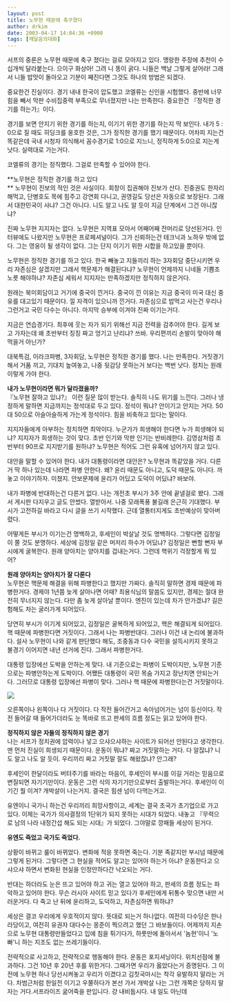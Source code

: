 ```yaml
---
layout: post
title: 노무현 때문에 축구졌다
author: drkim
date: 2003-04-17 14:04:36 +0900
tags: [깨달음의대화]
---
```

서프의 중론은 노무현 때문에 축구 졌다는 걸로 모아지고 있다. 맹랑한 주장에 추천이 수십개씩 달라붙는다. 으이구 화상아! 그려 니 똥이 굵다. 니들은 백날 그렇게 살어라! 그래서 니들 밥맛이 돌아오고 기분이 째진다면 그것도 하나의 방법은 되겠다. 

중요한건 진실이다. 경기 내내 한국이 압도했고 코엘류는 신인을 시험했다. 중반에 너무 힘을 빼서 막판 수비집중력 부족으로 무너졌지만 나는 만족한다. 중요한건 『정직한 경기를 하는가』이다. 

경기를 보면 안지기 위한 경기를 하는지, 이기기 위한 경기를 하는지 딱 보인다. 내가 5 : 0으로 질 때도 히딩크를 옹호한 것은, 그가 정직한 경기를 했기 때문이다. 어차피 지는건 똑같은데 국내 시청자 의식해서 꼼수경기로 1:0으로 지느니, 정직하게 5:0으로 지는게 낫다. 실력대로 가는거다. 

코엘류의 경기는 정직했다. 그걸로 만족할 수 있어야 한다. 

**노무현은 정직한 경기를 하고 있다  
** 노무현이 진보의 적인 것은 사실이다. 회창이 집권해야 진보가 산다. 진중권도 한자리 해먹고, 단병호도 목에 힘주고 강연회 다니고, 권영길도 당선은 자동으로 보장된다. 그래서 대한민국이 사냐? 그건 아니다. 니도 알고 나도 알 듯이 지금 단계에서 그건 아니잖냐?

진짜 노무현 지지자는 없다. 노무현은 지역표 모아서 어째어째 잔머리로 당선된거다. 인터뷰에도 나왔지만 노무현은 프로페셔널이다. 그가 신뢰하는건 테크닉과 노하우 밖에 없다. 그는 영웅이 될 생각이 없다. 그는 단지 이기기 위한 시합을 하고있을 뿐이다. 

노무현은 정직한 경기를 하고 있다. 한국 빼놓고 지들끼리 하는 3자회담 중단시키면 우리 자존심은 살겠지만 그래서 핵문제가 해결된다냐? 노무현이 언제까지 니네들 기쁨조 노릇 해야하냐? 자존심 세워서 지지자는 만족하겠지만 정직하지 않은거다. 

원래는 북미회담이고 거기에 중국이 낀거다. 중국이 낀 이유는 지금 중국이 미국 대신 중유를 대고있기 때문이다. 낄 자격이 있으니까 낀거다. 자존심으로 밥먹고 사는건 우리나 그런거고 국민 다수는 아니다. 마지막 승부에 이겨야 진짜 이기는거다. 

지금은 연습경기다. 최후에 웃는 자가 되기 위해선 지금 전력을 감추어야 한다. 길게 보고 가자는데 왜 초반부터 징징 짜고 엉기고 난리냐? 쓰바. 우리편끼리 손발이 맞아야 해먹을거 아닌가? 

대북특검, 이라크파병, 3자회담, 노무현은 정직한 경기를 했다. 나는 만족한다. 거짓경기 해서 거품 끼고, 기대치 높여놓고, 나중 뒷감당 못하는거 보다는 백번 낫다. 정치는 원래 이렇게 가야 한다. 

**내가 노무현이라면 뭐가 달라졌을까?**  
『노무현 잘하고 있냐?』 이런 질문 많이 받는다. 솔직히 나도 위기를 느낀다. 그러나 냉정하게 말하면 지금까지는 정석대로 두고 있다. 정석이 뭐냐? 안이기고 안지는 거다. 50 대 50으로 아슬아슬하게 가는게 정석이다. 힘을 비축하고 있다는 말이다. 

지지자들에게 아부하는 정치하면 최악이다. 누군가가 희생해야 한다면 누가 희생해야 되냐? 지지자가 희생하는 것이 맞다. 초반 인기와 막판 인기는 반비례한다. 김영삼처럼 초반부터 90프로 지지받기를 원하냐? 노무현은 적어도 그런 유혹에 넘어가지 않고 있다. 

대안을 말할 수 있어야 한다. 내가 대통령이라면 대안은? 노무현과 똑같았을 거다. 다른거 딱 하나 있는데 나라면 파병 안한다. 왜? 윤리 때문도 아니고, 도덕 때문도 아니다. 까놓고 이야기하자. 미쳤지. 안보문제에 윤리가 어딨고 도덕이 어딨냐? 바보야.

내가 파병에 반대하는건 다른거 없다. 나는 개전초 부시가 3주 안에 끝낼걸로 봤다. 그래서 게시판 다지우고 글도 안썼다. 열받아서. 나중 모래폭풍 불길래 은근히 기대했다. 부시가 고전하길 바라고 다시 글을 쓰기 시작했다. 근데 열통터지게도 초반예상이 맞아버렸다. 

어떻게든 부시가 이기는건 명백하고, 후세인이 박살날 것도 명백하다. 그렇다면 김정일이 쫄 것도 분명하다. 세상에 김정일 같은 머저리 하수가 어딨냐? 김정일은 뻔할 뻔자 부시에게 굴복한다. 원래 양아치는 양아치를 겁내는거다. 그런데 핵위기 걱정할게 뭐 있어?

**원래 양아치는 양아치가 잘 다룬다**  
노무현은 핵문제 해결을 위해 파병한다고 했지만 가짜다. 솔직히 말하면 경제 때문에 파병한거다. 경제야 1년쯤 늦게 살아나면 어때? 최용식님의 말씀도 있지만, 경제는 절대 완전히 무너지지 않는다. 다만 좀 늦게 살아날 뿐이다. 엔진이 있는데 차가 안가겠냐? 길은 험해도 차는 굴러가게 되어있다. 

당연히 부시가 이기게 되어있고, 김정일은 굴복하게 되어있고, 핵은 해결되게 되어있다. 핵 때문에 파병한다면 거짓이다. 그래서 나는 파병반대다. 그러나 이건 내 논리에 불과하다. 설사 노무현이 나와 같게 판단했다 해도, 조중동과 다수 국민을 설득시키지 못하고 불경기 이어지면 내년 선거에 진다. 그래서 파병한거다. 

대통령 입장에선 도박을 안하는게 맞다. 내 기준으로는 파병이 도박이지만, 노무현 기준으로는 파병안하는게 도박이다. 어쨌든 대통령이 국민 목숨 가지고 장난치면 안되는거다. 그러므로 대통령 입장에선 파병이 맞다. 그러나 핵 때문에 파병한다는건 거짓말이다. 

![](http://drkimz.com/technote/board/private/upimg/1050554025.JPG)

오른쪽이나 왼쪽이나 다 거짓이다. 다 작전 들어간거고 속아넘어가는 넘이 등신이다. 작전 들어갈 때 들어가더라도 눈 똑바로 뜨고 판세의 흐름 정도는 읽고 있어야 한다. 

**정직하지 않은 자들의 정직하지 않은 경기**  
나는 서프가 정치권에 압력이나 넣고 으샤으샤하는 사이트가 되어선 안된다고 생각한다. 맨 먼저 진실이 희생되기 때문이다. 운동이 뭐냐? 짜고 거짓말하는 거다. 다 알잖냐? 니도 알고 나도 알 듯이. 우리끼리 짜고 거짓말 잘도 해왔잖냐? 안그래?

후세인이 한달이라도 버텨주기를 바라는 마음이, 후세인이 부시를 이길 거라는 믿음으로 변질되면 자기기만이다. 운동은 그런 식의 자기기만으로부터 출발하는거다. 후세인이 이기긴 뭘 이겨? 개박살이 나는거지. 결국은 힘센 넘이 다먹는거고.

유엔이니 국가니 하는건 우리끼리 희망사항이고, 세계는 결국 초국가 초기업으로 가고 있다. 이제는 국가가 의사결정의 1단위가 되지 못하는 시대가 되었다. 내놓고 『무력으로 남의 나라 내정간섭 해도 되는 시대』가 되었다. 그야말로 깡패들 세상이 된거다. 

**유엔도 죽었고 국가도 죽었다.**
  
상황이 바뀌고 룰이 바뀌었다. 변화에 적응 못하면 죽는다. 기분 족같지만 부시넘 때문에 그렇게 된거다. 그렇다면 그 현실을 적어도 알고는 있어야 하는거 아냐? 운동한다고 으샤으샤 하면서 변화된 현실을 인정안하다간 낙오되는 거다. 

반대는 하더라도 눈은 뜨고 있어야 하고 귀는 열고 있어야 하고, 판세의 흐름 정도는 파악하고 있어야 한다. 무슨 러시아 사이트 믿고 있다가 후세인에게 뒤통수 맞으면 내만 서러운거다. 다 죽고 난 뒤에 윤리하고, 도덕하고, 자존심하면 뭐하냐?

세상은 결코 우리에게 우호적이지 않다. 뜻대로 되는거 하나없다. 여전히 다수당은 한나라당이고, 여전히 유권자 대다수는 몽준이 찍으려고 했던 그 바보들이다. 어제까지 지손으로 노무현 대통령만들었다고 입에 침을 튀기다가, 하룻만에 돌아서서 '놈현'이니 '노빠'니 하는 지조도 없는 쓰레기들이다.

전략적으로 사고하고, 전략적으로 행동해야 한다. 운동은 포지셔닝이다. 위치선점에 불과하다. 그건 10년 후 20년 후를 위한거다. 그때가면 우리가 옳았다는거 증명된다. 그 이전에 노무현 하나 당선시켜놓고 우리가 이겼다고 김칫국마시는 착각 유발하지 말라는 거다. 차범근처럼 한일전 이기고 우쭐하다가 본선 가서 개박살 나는 그런 개쪽은 당하지 말자는 거다.서프라이즈 굶어죽을 판입니다. 걍 내비둡시다. 내 일도 아닌데